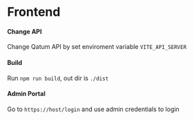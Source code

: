 # Frontend

#### Change API

Change Qatum API by set enviroment variable `VITE_API_SERVER`

#### Build

Run `npm run build`, out dir is `./dist`

#### Admin Portal

Go to `https://host/login` and use admin credentials to login
